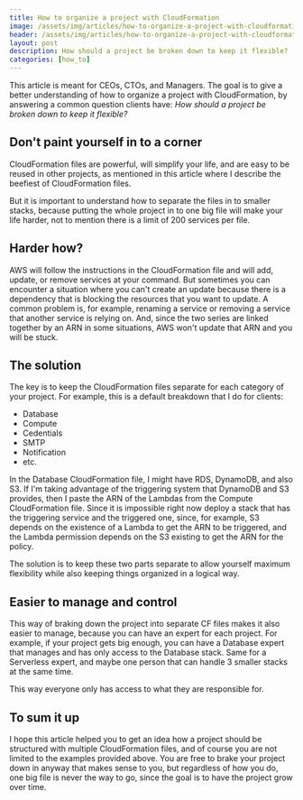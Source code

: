 ```yaml
---
title: How to organize a project with CloudFormation
image: /assets/img/articles/how-to-organize-a-project-with-cloudformation/cover.png
header: /assets/img/articles/how-to-organize-a-project-with-cloudformation/header.png
layout: post
description: How should a project be broken down to keep it flexible?
categories: [how_to]
---
```


This article is meant for CEOs, CTOs, and Managers. The goal is to give a better understanding of how to organize a project with CloudFormation, by answering a common question clients have: *How should a project be broken down to keep it flexible?*

## Don't paint yourself in to a corner

CloudFormation files are powerful, will simplify your life, and are easy to be reused in other projects, as mentioned in this article where I describe the beefiest of CloudFormation files.

But it is important to understand how to separate the files in to smaller stacks, because putting the whole project in to one big file will make your life harder, not to mention there is a limit of 200 services per file.

## Harder how?

AWS will follow the instructions in the CloudFormation file and will add, update, or remove services at your command. But sometimes you can encounter a situation where you can't create an update because there is a dependency that is blocking the resources that you want to update. A common problem is, for example, renaming a service or removing a service that another service is relying on. And, since the two series are linked together by an ARN in some situations, AWS won't update that ARN and you will be stuck.

## The solution

The key is to keep the CloudFormation files separate for each category of your project. For example, this is a default breakdown that I do for clients:

- Database
- Compute
- Cedentials
- SMTP
- Notification
- etc.

In the Database CloudFormation file, I might have RDS, DynamoDB, and also S3. If I'm taking advantage of the triggering system that DynamoDB and S3 provides, then I paste the ARN of the Lambdas from the Compute CloudFormation file. Since it is impossible right now deploy a stack that has the triggering service and the triggered one, since, for example, S3 depends on the existence of a Lambda to get the ARN to be triggered, and the Lambda permission depends on the S3 existing to get the ARN for the policy.

The solution is to keep these two parts separate to allow yourself maximum flexibility while also keeping things organized in a logical way.

## Easier to manage and control

This way of braking down the project into separate CF files makes it also easier to manage, because you can have an expert for each project. For example, if your project gets big enough, you can have a Database expert that manages and has only access to the Database stack. Same for a Serverless expert, and maybe one person that can handle 3 smaller stacks at the same time.

This way everyone only has access to what they are responsible for.

## To sum it up

I hope this article helped you to get an idea how a project should be structured with multiple CloudFormation files, and of course you are not limited to the examples provided above. You are free to brake your project down in anyway that makes sense to you, but regardless of how you do, one big file is never the way to go, since the goal is to have the project grow over time.